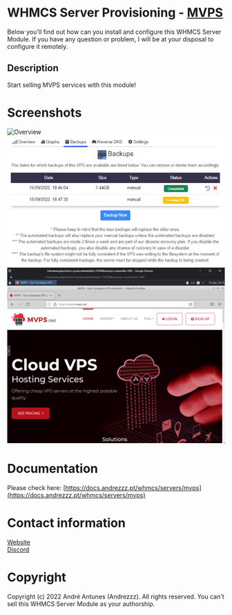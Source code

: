 # WHMCS Server Provisioning - [MVPS](https://www.mvps.net/)
Below you'll find out how can you install and configure this WHMCS Server Module. If you have any question or problem, I will be at your disposal to configure it remotely.

## Description
Start selling MVPS services with this module!

# Screenshots
![Overview](Screenshots/Overview.gif)
![Backups](Screenshots/Backups.png)
![VNC](Screenshots/VNC.png)

# Documentation
Please check here: [https://docs.andrezzz.pt/whmcs/servers/mvps](https://docs.andrezzz.pt/whmcs/servers/mvps)

# Contact information
[Website](https://www.andrezzz.pt)<br>
[Discord](https://www.andrezzz.pt/discord)<br>

# Copyright
Copyright (c) 2022 André Antunes (Andrezzz). All rights reserved. You can't sell this WHMCS Server Module as your authorship.
